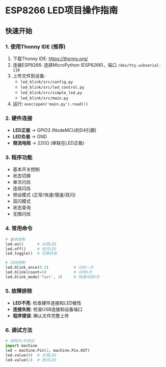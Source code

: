 # ESP8266 LED项目操作指南

## 快速开始

### 1. 使用Thonny IDE (推荐)
1. 下载Thonny IDE: https://thonny.org/
2. 连接ESP8266: 选择MicroPython (ESP8266)，端口 `/dev/tty.usbserial-110`
3. 上传文件到设备:
   - `led_blink/src/config.py`
   - `led_blink/src/led_control.py`
   - `led_blink/src/simple_led.py`
   - `led_blink/src/main.py`
4. 运行: `exec(open('main.py').read())`

### 2. 硬件连接
- **LED正极** → GPIO2 (NodeMCU的D4引脚)
- **LED负极** → GND
- **限流电阻** → 220Ω (串联在LED正极)

### 3. 程序功能
- 基本开关控制
- 状态切换
- 单次闪烁
- 连续闪烁
- 预设模式 (正常/快速/慢速/双闪)
- 双闪模式
- 状态查询
- 无限闪烁

### 4. 常用命令
```python
# 基本控制
led.on()      # 点亮LED
led.off()     # 熄灭LED
led.toggle()  # 切换状态

# 闪烁控制
led.blink_once(0.5)           # 闪烁一次
led.blink(count=5)            # 闪烁5次
led.blink_mode('fast', 3)     # 快速闪烁3次
```

### 5. 故障排除
- **LED不亮**: 检查硬件连接和LED极性
- **连接失败**: 检查USB连接和设备端口
- **程序错误**: 确认文件完整上传

### 6. 调试方法
```python
# 在REPL中测试
import machine
led = machine.Pin(2, machine.Pin.OUT)
led.value(0)  # 点亮LED
led.value(1)  # 熄灭LED
``` 